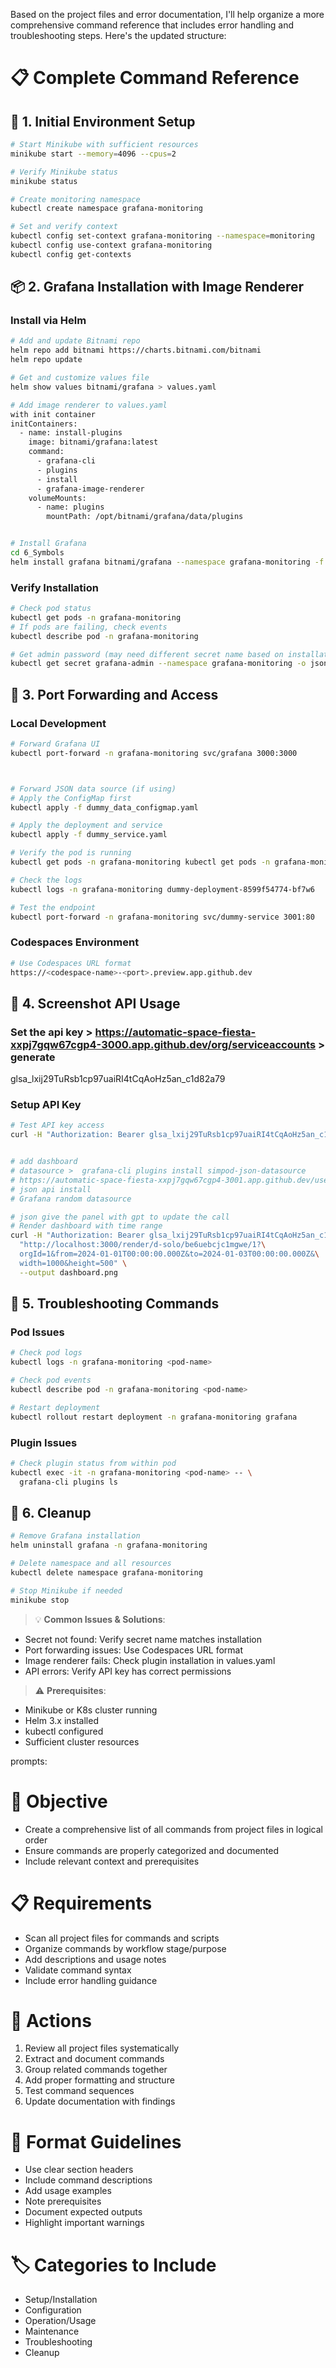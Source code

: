 Based on the project files and error documentation, I'll help organize a more comprehensive command reference that includes error handling and troubleshooting steps. Here's the updated structure:

# 📋 Complete Command Reference

## 🚀 1. Initial Environment Setup
```bash
# Start Minikube with sufficient resources
minikube start --memory=4096 --cpus=2

# Verify Minikube status
minikube status

# Create monitoring namespace
kubectl create namespace grafana-monitoring

# Set and verify context
kubectl config set-context grafana-monitoring --namespace=monitoring
kubectl config use-context grafana-monitoring
kubectl config get-contexts
```

## 📦 2. Grafana Installation with Image Renderer

### Install via Helm
```bash
# Add and update Bitnami repo
helm repo add bitnami https://charts.bitnami.com/bitnami
helm repo update

# Get and customize values file
helm show values bitnami/grafana > values.yaml

# Add image renderer to values.yaml
with init container
initContainers:
  - name: install-plugins
    image: bitnami/grafana:latest
    command:
      - grafana-cli
      - plugins
      - install
      - grafana-image-renderer
    volumeMounts:
      - name: plugins
        mountPath: /opt/bitnami/grafana/data/plugins


# Install Grafana
cd 6_Symbols
helm install grafana bitnami/grafana --namespace grafana-monitoring -f values.yaml
```

### Verify Installation
```bash
# Check pod status
kubectl get pods -n grafana-monitoring
# If pods are failing, check events
kubectl describe pod -n grafana-monitoring

# Get admin password (may need different secret name based on installation)
kubectl get secret grafana-admin --namespace grafana-monitoring -o jsonpath="{.data.GF_SECURITY_ADMIN_PASSWORD}" | base64 -d
```

## 🔄 3. Port Forwarding and Access

### Local Development
```bash
# Forward Grafana UI
kubectl port-forward -n grafana-monitoring svc/grafana 3000:3000



# Forward JSON data source (if using)
# Apply the ConfigMap first
kubectl apply -f dummy_data_configmap.yaml

# Apply the deployment and service
kubectl apply -f dummy_service.yaml

# Verify the pod is running
kubectl get pods -n grafana-monitoring kubectl get pods -n grafana-monitoring

# Check the logs
kubectl logs -n grafana-monitoring dummy-deployment-8599f54774-bf7w6

# Test the endpoint
kubectl port-forward -n grafana-monitoring svc/dummy-service 3001:80
```

### Codespaces Environment
```bash
# Use Codespaces URL format
https://<codespace-name>-<port>.preview.app.github.dev
```

## 📸 4. Screenshot API Usage
### Set the api key > https://automatic-space-fiesta-xxpj7gqw67cgp4-3000.app.github.dev/org/serviceaccounts > generate 
glsa_lxij29TuRsb1cp97uaiRI4tCqAoHz5an_c1d82a79
### Setup API Key
```bash
# Test API key access
curl -H "Authorization: Bearer glsa_lxij29TuRsb1cp97uaiRI4tCqAoHz5an_c1d82a79" "http://localhost:3000/api/dashboards/home"


# add dashboard
# datasource >  grafana-cli plugins install simpod-json-datasource
# https://automatic-space-fiesta-xxpj7gqw67cgp4-3001.app.github.dev/users
# json api install
# Grafana random datasource

# json give the panel with gpt to update the call
# Render dashboard with time range
curl -H "Authorization: Bearer glsa_lxij29TuRsb1cp97uaiRI4tCqAoHz5an_c1d82a79" \
  "http://localhost:3000/render/d-solo/be6uebcjc1mgwe/1?\
  orgId=1&from=2024-01-01T00:00:00.000Z&to=2024-01-03T00:00:00.000Z&\
  width=1000&height=500" \
  --output dashboard.png
```

## 🔧 5. Troubleshooting Commands

### Pod Issues
```bash
# Check pod logs
kubectl logs -n grafana-monitoring <pod-name>

# Check pod events
kubectl describe pod -n grafana-monitoring <pod-name>

# Restart deployment
kubectl rollout restart deployment -n grafana-monitoring grafana
```

### Plugin Issues
```bash
# Check plugin status from within pod
kubectl exec -it -n grafana-monitoring <pod-name> -- \
  grafana-cli plugins ls
```

## 🧹 6. Cleanup
```bash
# Remove Grafana installation
helm uninstall grafana -n grafana-monitoring

# Delete namespace and all resources
kubectl delete namespace grafana-monitoring

# Stop Minikube if needed
minikube stop
```

> 💡 **Common Issues & Solutions**:
- Secret not found: Verify secret name matches installation
- Port forwarding issues: Use Codespaces URL format
- Image renderer fails: Check plugin installation in values.yaml
- API errors: Verify API key has correct permissions

> ⚠️ **Prerequisites**:
- Minikube or K8s cluster running
- Helm 3.x installed
- kubectl configured
- Sufficient cluster resources

prompts:
# 🎯 Objective
- Create a comprehensive list of all commands from project files in logical order
- Ensure commands are properly categorized and documented
- Include relevant context and prerequisites

# 📋 Requirements
- Scan all project files for commands and scripts
- Organize commands by workflow stage/purpose
- Add descriptions and usage notes
- Validate command syntax
- Include error handling guidance

# 🔄 Actions
1. Review all project files systematically
2. Extract and document commands
3. Group related commands together
4. Add proper formatting and structure
5. Test command sequences
6. Update documentation with findings

# 📝 Format Guidelines
- Use clear section headers
- Include command descriptions
- Add usage examples
- Note prerequisites
- Document expected outputs
- Highlight important warnings

# 🏷️ Categories to Include
- Setup/Installation
- Configuration
- Operation/Usage
- Maintenance
- Troubleshooting
- Cleanup

